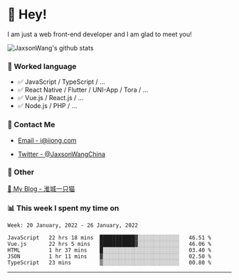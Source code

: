 # 👋 Hey!

I am just a web front-end developer and I am glad to meet you!

![JaxsonWang's github stats](https://github-readme-stats.vercel.app/api?username=JaxsonWang&&show_icons=true&&title_color=1abc9c&&icon_color=1abc9c)


### 📝 Worked language

- ✅ JavaScript / TypeScript / ...
- ✅ React Native / Flutter / UNI-App / Tora / ...
- ✅ Vue.js / React.js / ...
- ✅ Node.js / PHP / ...

### 📮 Contact Me

- [Email - i@iiong.com](mailto:i@iiong.com)

- [Twitter - @JaxsonWangChina](https://twitter.com/JaxsonWangChina)

### 🤪 Other

[📌 My Blog - 淮城一只猫](https://iiong.com)

### 📊 This week I spent my time on

<!--START_SECTION:waka-->
```text
Week: 20 January, 2022 - 26 January, 2022

JavaScript   22 hrs 18 mins  ███████████▓░░░░░░░░░░░░░   46.51 % 
Vue.js       22 hrs 5 mins   ███████████▓░░░░░░░░░░░░░   46.06 % 
HTML         1 hr 37 mins    █░░░░░░░░░░░░░░░░░░░░░░░░   03.40 % 
JSON         1 hr 11 mins    ▓░░░░░░░░░░░░░░░░░░░░░░░░   02.50 % 
TypeScript   23 mins         ▒░░░░░░░░░░░░░░░░░░░░░░░░   00.80 % 
```
<!--END_SECTION:waka-->

---
